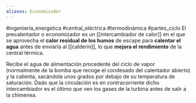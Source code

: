 ```yaml
---
aliases: Economizador
---
```

#ingeniería_energetica #central_eléctrica #termodinámica #partes_ciclo 
El precalentador o economizador es un [[intercambiador de calor]] en el que se aprovecha el **calor residual de los humos** de escape para **calentar el agua** antes de enviarla al [[calderín]], lo que **mejora el rendimiento** de la central térmica.

Recibe el agua de alimentación procedente del ciclo de vapor  
(normalmente de la bomba que recoge el condesado del calentador abierto)  y la calienta, sacándola unos grados por debajo de su temperatura de saturación. Dado que la circulación es en contracorriente dicho intercambiador  es el último que ven los gases de la turbina antes de salir a la chimenea.

